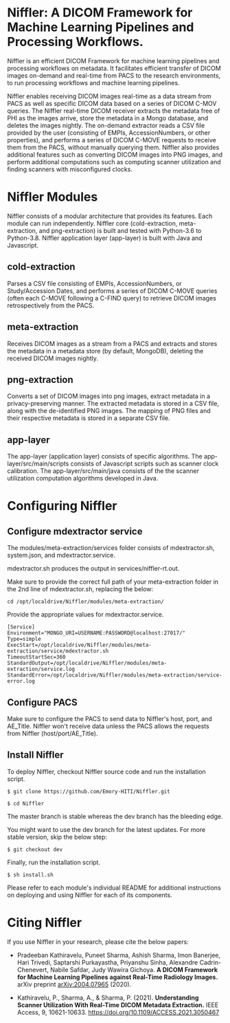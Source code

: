 # Niffler: A DICOM Framework for Machine Learning Pipelines and Processing Workflows.

Niffler is an efficient DICOM Framework for machine learning pipelines and processing workflows on metadata. It facilitates efficient transfer of DICOM images on-demand and real-time from PACS to the research environments, to run processing workflows and machine learning pipelines.

Niffler enables receiving DICOM images real-time as a data stream from PACS as well as specific DICOM data based on a series of DICOM C-MOV queries. The Niffler real-time DICOM receiver extracts the metadata free of PHI as the images arrive, store the metadata in a Mongo database, and deletes the images nightly. The on-demand extractor reads a CSV file provided by the user (consisting of EMPIs, AccessionNumbers, or other properties), and performs a series of DICOM C-MOVE requests to receive them from the PACS, without manually querying them. Niffler also provides additional features such as converting DICOM images into PNG images, and perform additional computations such as computing scanner utilization and finding scanners with misconfigured clocks.


# Niffler Modules

Niffler consists of a modular architecture that provides its features. Each module can run independently. Niffler core (cold-extraction, meta-extraction, and png-extraction) is built and tested with Python-3.6 to Python-3.8. Niffler application layer (app-layer) is built with Java and Javascript.

## cold-extraction

Parses a CSV file consisting of EMPIs, AccessionNumbers, or Study/Accession Dates, and performs a series of DICOM C-MOVE queries (often each C-MOVE following a C-FIND query) to retrieve DICOM images retrospectively from the PACS.

## meta-extraction

Receives DICOM images as a stream from a PACS and extracts and stores the metadata in a metadata store (by default, MongoDB), deleting the received DICOM images nightly.

## png-extraction

Converts a set of DICOM images into png images, extract metadata in a privacy-preserving manner. The extracted metadata is stored in a CSV file, along with the de-identified PNG images. The mapping of PNG files and their respective metadata is stored in a separate CSV file.

## app-layer

The app-layer (application layer) consists of specific algorithms. The app-layer/src/main/scripts consists of Javascript scripts such as scanner clock calibration. The app-layer/src/main/java consists of the the scanner utilization computation algorithms developed in Java.


# Configuring Niffler

## Configure mdextractor service

The modules/meta-extraction/services folder consists of mdextractor.sh, system.json, and mdextractor.service.

mdextractor.sh produces the output in services/niffler-rt.out.

Make sure to provide the correct full path of your meta-extraction folder in the 2nd line of mdextractor.sh, replacing the below:

```
cd /opt/localdrive/Niffler/modules/meta-extraction/
```

Provide the appropriate values for mdextractor.service.

```
[Service]
Environment="MONGO_URI=USERNAME:PASSWORD@localhost:27017/"
Type=simple
ExecStart=/opt/localdrive/Niffler/modules/meta-extraction/service/mdextractor.sh
TimeoutStartSec=360
StandardOutput=/opt/localdrive/Niffler/modules/meta-extraction/service.log
StandardError=/opt/localdrive/Niffler/modules/meta-extraction/service-error.log
```

## Configure PACS

Make sure to configure the PACS to send data to Niffler's host, port, and AE_Title. Niffler won't receive data unless the PACS allows the requests from Niffler (host/port/AE_Title).

## Install Niffler

To deploy Niffler, checkout Niffler source code and run the installation script.
```
$ git clone https://github.com/Emory-HITI/Niffler.git

$ cd Niffler
```
The master branch is stable whereas the dev branch has the bleeding edge.

You might want to use the dev branch for the latest updates. For more stable version, skip the below step:
```
$ git checkout dev
```
Finally, run the installation script.
```
$ sh install.sh
```

Please refer to each module's individual README for additional instructions on deploying and using Niffler for each of its components.



# Citing Niffler

If you use Niffler in your research, please cite the below papers:

* Pradeeban Kathiravelu, Puneet Sharma, Ashish Sharma, Imon Banerjee, Hari Trivedi, Saptarshi Purkayastha, Priyanshu Sinha, Alexandre Cadrin-Chenevert, Nabile Safdar, Judy Wawira Gichoya. **A DICOM Framework for Machine Learning Pipelines against Real-Time Radiology Images.** arXiv preprint [arXiv:2004.07965](http://arxiv.org/abs/2004.07965) (2020).

* Kathiravelu, P., Sharma, A., & Sharma, P. (2021). **Understanding Scanner Utilization With Real-Time DICOM Metadata Extraction.** IEEE Access, 9, 10621-10633. https://doi.org/10.1109/ACCESS.2021.3050467
